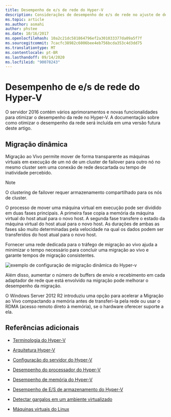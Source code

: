 ```yaml
---
title: Desempenho de e/s de rede do Hyper-V
description: Considerações de desempenho de e/s de rede no ajuste de desempenho do Hyper-V
ms.topic: article
ms.author: asmahi
author: phstee
ms.date: 10/16/2017
ms.openlocfilehash: 10a2c21dc581864796ef2a301033377da09a5f7f
ms.sourcegitcommit: 7cacfc38982c6006bee4eb756bcda353c4d3dd75
ms.translationtype: MT
ms.contentlocale: pt-BR
ms.lasthandoff: 09/14/2020
ms.locfileid: "90078243"
---
```

# <a name="hyper-v-network-io-performance"></a>Desempenho de e/s de rede do Hyper-V

O servidor 2016 contém vários aprimoramentos e novas funcionalidades para otimizar o desempenho da rede no Hyper-V.  A documentação sobre como otimizar o desempenho da rede será incluída em uma versão futura deste artigo.

## <a name="live-migration"></a>Migração dinâmica

Migração ao Vivo permite mover de forma transparente as máquinas virtuais em execução de um nó de um cluster de failover para outro nó no mesmo cluster sem uma conexão de rede descartada ou tempo de inatividade percebido.

> [!NOTE]
> O clustering de failover requer armazenamento compartilhado para os nós de cluster.

O processo de mover uma máquina virtual em execução pode ser dividido em duas fases principais. A primeira fase copia a memória da máquina virtual do host atual para o novo host. A segunda fase transfere o estado da máquina virtual do host atual para o novo host. As durações de ambas as fases são muito determinadas pela velocidade na qual os dados podem ser transferidos do host atual para o novo host.

Fornecer uma rede dedicada para o tráfego de migração ao vivo ajuda a minimizar o tempo necessário para concluir uma migração ao vivo e garante tempos de migração consistentes.

![exemplo de configuração de migração dinâmica do Hyper-v](../../media/perftune-guide-live-migration.png)

Além disso, aumentar o número de buffers de envio e recebimento em cada adaptador de rede que está envolvido na migração pode melhorar o desempenho da migração.

O Windows Server 2012 R2 introduziu uma opção para acelerar a Migração ao Vivo compactando a memória antes de transferi-la pela rede ou usar o RDMA (acesso remoto direto à memória), se o hardware oferecer suporte a ela.

## <a name="additional-references"></a>Referências adicionais

-   [Terminologia do Hyper-V](terminology.md)

-   [Arquitetura Hyper-V](architecture.md)

-   [Configuração do servidor do Hyper-V](configuration.md)

-   [Desempenho do processador do Hyper-V](processor-performance.md)

-   [Desempenho de memória do Hyper-V](memory-performance.md)

-   [Desempenho de E/S de armazenamento do Hyper-V](storage-io-performance.md)

-   [Detectar gargalos em um ambiente virtualizado](detecting-virtualized-environment-bottlenecks.md)

-   [Máquinas virtuais do Linux](linux-virtual-machine-considerations.md)
